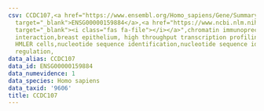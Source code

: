 ```yaml
---
csv: CCDC107,<a href="https://www.ensembl.org/Homo_sapiens/Gene/Summary?db=core;g=ENSG00000159884"
  target="_blank">ENSG00000159884</a>,<a href="https://www.ncbi.nlm.nih.gov/pubmed/22863008"
  target="_blank"><i class="fas fa-file"></i></a>",chromatin immunoprecipitation assay,direct
  interaction,breast epithelium, high throughput transcription profiling by microarray,
  HMLER cells,nucleotide sequence identification,nucleotide sequence identification,transcriptional
  regulation,
data_alias: CCDC107
data_id: ENSG00000159884
data_numevidence: 1
data_species: Homo sapiens
data_taxid: '9606'
title: CCDC107
---
```

